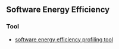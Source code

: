 ## Software Energy Efficiency

### Tool
- [software energy efficiency profiling tool](https://greencode.cs.txstate.edu/)
